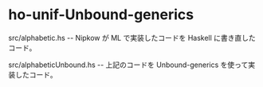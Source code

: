 # ho-unif-Unbound-generics

src/alphabetic.hs
-- Nipkow が ML で実装したコードを Haskell に書き直したコード。

src/alphabeticUnbound.hs
-- 上記のコードを Unbound-generics を使って実装したコード。
